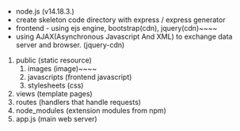 - node.js (v14.18.3.)
- create skeleton code directory with express / express generator
- frontend - using ejs engine, bootstrap(cdn), jquery(cdn)~~~~
- using AJAX(Asynchronous Javascript And XML) to exchange data server and browser. (jquery-cdn)

1. public (static resource)
   1. images (image)~~~~
   2. javascripts (frontend javascript)
   3. stylesheets (css)
2. views (template pages)
3. routes (handlers that handle requests)
4. node_modules (extension modules from npm)
5. app.js (main web server)
